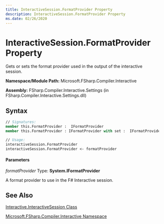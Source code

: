 ```yaml
---
title: InteractiveSession.FormatProvider Property
description: InteractiveSession.FormatProvider Property
ms.date: 02/26/2020
---
```


# InteractiveSession.FormatProvider Property

Gets or sets the format provider used in the output of the interactive session.

**Namespace/Module Path:** Microsoft.FSharp.Compiler.Interactive

**Assembly:** FSharp.Compiler.Interactive.Settings (in FSharp.Compiler.Interactive.Settings.dll)

## Syntax

```fsharp
// Signatures:
member this.FormatProvider :  IFormatProvider
member this.FormatProvider : IFormatProvider with set :  IFormatProvider

// Usage:
interactiveSession.FormatProvider
interactiveSession.FormatProvider <- formatProvider
```

#### Parameters
*formatProvider*
Type: **System.IFormatProvider**

A format provider to use in the F# Interactive session.

## See Also
[Interactive.InteractiveSession Class](Interactive.InteractiveSession-Class.md)

[Microsoft.FSharp.Compiler.Interactive Namespace](index.md)
